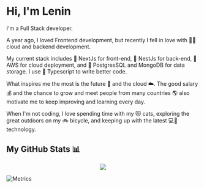 # Hi, I'm Lenin

I'm a Full Stack developer.

A year ago, I loved Frontend development, but recently I fell in love with 🥳🥳 cloud and backend development.

My current stack includes 🔧 NextJs for front-end, 🔧 NestJs for back-end, 🔧 AWS for cloud deployment, and 🔧 PostgresSQL and MongoDB for data storage. I use 🔧 Typescript to write better code.

What inspires me the most is the future 🚀 and the cloud ☁️. The good salary 💰 and the chance to grow and meet people from many countries 🌎 also motivate me to keep improving and learning every day.

When I'm not coding, I love spending time with my 😻 cats, exploring the great outdoors on my 🚲 bicycle, and keeping up with the latest 💻📱 technology.

## My GitHub Stats 📊

<div align="center">
   <a href="https://github.com/anuraghazra/github-readme-stats">
      <img align="center" src="https://github-readme-stats.vercel.app/api?username=leninner&count_private=true&show_icons=true&theme=radical" />
   </a>
</div>

![Metrics](https://metrics.lecoq.io/leninner?template=classic&habits=1&achievements=1&wakatime=1&habits.from=200&habits.days=14&habits.facts=true&habits.charts=false&habits.trim=false&achievements.threshold=S&achievements.secrets=true&achievements.display=compact&achievements.limit=0&wakatime.days=7&wakatime.sections=time%2C%20projects%2C%20projects-graphs%2C%20languages%2C%20languages-graphs%2C%20editors%2C%20os&wakatime.limit=5&wakatime.url=https%3A%2F%2Fwakatime.com&wakatime.user=current&config.timezone=America%2FGuayaquil)

<!---
Leninner/Leninner is a ✨ special ✨ repository because its `README.md` (this file) appears on your GitHub profile.
You can click the Preview link to take a look at your changes.
--->
